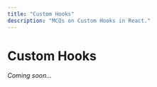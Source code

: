 ```yaml
---
title: "Custom Hooks"
description: "MCQs on Custom Hooks in React."
---
```


# Custom Hooks

_Coming soon..._
